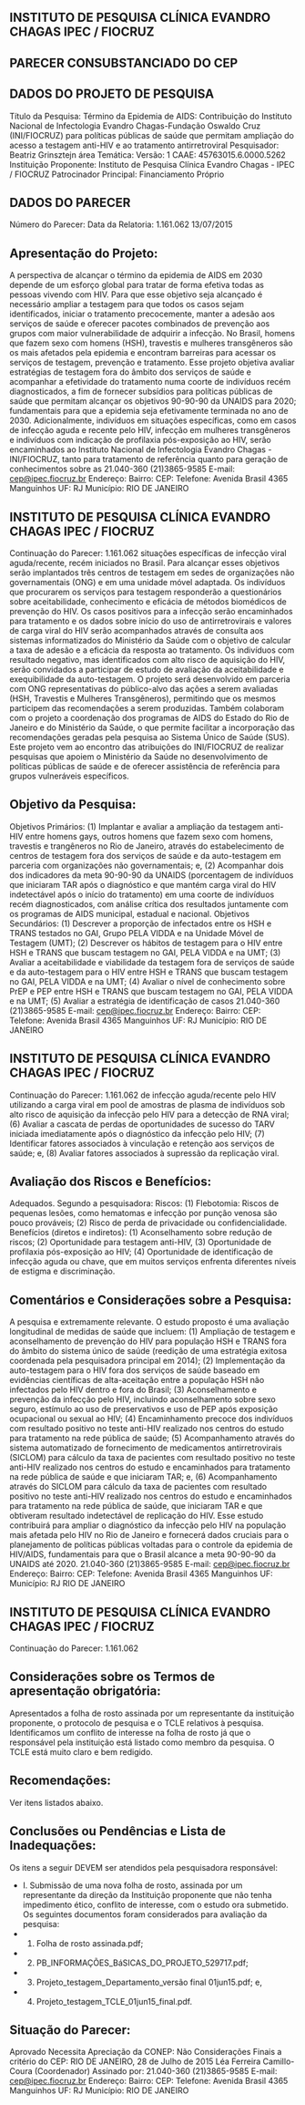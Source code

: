 
## INSTITUTO DE PESQUISA CLÍNICA EVANDRO CHAGAS IPEC / FIOCRUZ

## PARECER CONSUBSTANCIADO DO CEP

## DADOS DO PROJETO DE PESQUISA
Título da Pesquisa:
Término da Epidemia de AIDS: Contribuição do Instituto Nacional de Infectologia Evandro Chagas-Fundação Oswaldo Cruz (INI/FIOCRUZ) para políticas públicas de saúde que permitam ampliação do acesso a testagem anti-HIV e ao tratamento antirretroviral
Pesquisador:
Beatriz Grinsztejn
área Temática:
Versão:
1
CAAE:
45763015.6.0000.5262
Instituição Proponente:
Instituto de Pesquisa Clínica Evandro Chagas - IPEC / FIOCRUZ
Patrocinador Principal:
Financiamento Próprio

## DADOS DO PARECER
Número do Parecer:
Data da Relatoria:
1.161.062
13/07/2015

## Apresentação do Projeto:
A perspectiva de alcançar o término da epidemia de AIDS em 2030 depende de um esforço global para tratar de forma efetiva todas as pessoas vivendo com HIV. Para que esse objetivo seja alcançado é necessário ampliar a testagem para que todos os casos sejam identificados, iniciar o tratamento precocemente, manter a adesão aos serviços de saúde e oferecer pacotes combinados de prevenção aos grupos com maior vulnerabilidade de adquirir a infecção. No Brasil, homens que fazem sexo com homens (HSH), travestis e mulheres transgêneros são os mais afetados pela epidemia e encontram barreiras para acessar os serviços de testagem, prevenção e tratamento. Esse projeto objetiva avaliar estratégias de testagem fora do âmbito dos serviços de saúde e acompanhar a efetividade do tratamento numa coorte de indivíduos recém diagnosticados, a fim de fornecer subsídios para políticas públicas de saúde que permitam alcançar os objetivos 90-90-90 da UNAIDS para 2020; fundamentais para que a epidemia seja efetivamente terminada no ano de 2030. Adicionalmente, indivíduos em situações específicas, como em casos de infecção aguda e recente pelo HIV, infecção em mulheres transgêneros e indivíduos com indicação de profilaxia pós-exposição ao HIV, serão encaminhados ao Instituto Nacional de Infectologia Evandro Chagas - INI/FIOCRUZ, tanto para tratamento de referência quanto para geração de conhecimentos sobre as
21.040-360
(21)3865-9585
E-mail:
cep@ipec.fiocruz.br
Endereço:
Bairro:
CEP:
Telefone:
Avenida Brasil 4365
Manguinhos
UF: RJ
Município:
RIO DE JANEIRO

## INSTITUTO DE PESQUISA CLÍNICA EVANDRO CHAGAS IPEC / FIOCRUZ

Continuação do Parecer: 1.161.062
situações específicas de infecção viral aguda/recente, recém iniciados no Brasil. Para alcançar esses objetivos serão implantados três centros de testagem em sedes de organizações não governamentais (ONG) e em uma unidade móvel adaptada. Os indivíduos que procurarem os serviços para testagem responderão a questionários sobre aceitabilidade, conhecimento e eficácia de métodos biomédicos de prevenção do HIV. Os casos positivos para a infecção serão encaminhados para tratamento e os dados sobre início do uso de antirretrovirais e valores de carga viral do HIV serão acompanhados através de consulta aos sistemas informatizados do Ministério da Saúde com o objetivo de calcular a taxa de adesão e a eficácia da resposta ao tratamento. Os indivíduos com resultado negativo, mas identificados com alto risco de  aquisição  do  HIV,  serão  convidados  a  participar  de  estudo  de  avaliação  da  aceitabilidade  e exequibilidade da auto-testagem. O projeto será desenvolvido em parceria com ONG representativas do público-alvo das ações a serem avaliadas (HSH, Travestis e Mulheres Transgêneros), permitindo que os mesmos participem das recomendações a serem produzidas. Também colaboram com o projeto a coordenação dos programas de AIDS do Estado do Rio de Janeiro e do Ministério da Saúde, o que permite facilitar a incorporação das recomendações geradas pela pesquisa ao Sistema Único de Saúde (SUS). Este projeto vem ao encontro das atribuições do INI/FIOCRUZ de realizar pesquisas que apoiem o Ministério da Saúde no desenvolvimento de políticas públicas de saúde e de oferecer assistência de referência para grupos vulneráveis específicos.

## Objetivo da Pesquisa:
Objetivos Primários: (1) Implantar e avaliar a ampliação da testagem anti-HIV entre homens gays, outros homens  que  fazem  sexo  com  homens,  travestis  e  trangêneros  no  Rio  de  Janeiro,  através  do estabelecimento de centros de testagem fora dos serviços de saúde e da auto-testagem em parceria com organizações não governamentais; e, (2) Acompanhar dois dos indicadores da meta 90-90-90 da UNAIDS (porcentagem de indivíduos que iniciaram TAR após o diagnóstico e que mantém carga viral do HIV indetectável após o início do tratamento) em uma coorte de indivíduos recém diagnosticados, com análise crítica dos resultados juntamente com os programas de AIDS municipal, estadual e nacional. Objetivos Secundários: (1) Descrever a proporção de infectados entre os HSH e TRANS testados no GAI, Grupo PELA VIDDA e na Unidade Móvel de Testagem (UMT); (2) Descrever os hábitos de testagem para o HIV entre HSH e TRANS que buscam testagem no GAI, PELA VIDDA e na UMT; (3) Avaliar a aceitabilidade e viabilidade da testagem fora de serviços de saúde e da auto-testagem para o HIV entre HSH e TRANS que buscam testagem no GAI, PELA VIDDA e na UMT; (4) Avaliar o nível de conhecimento sobre PrEP e PEP entre HSH e TRANS que buscam testagem no GAI, PELA VIDDA e na UMT; (5) Avaliar a estratégia de identificação de casos
21.040-360
(21)3865-9585
E-mail:
cep@ipec.fiocruz.br
Endereço:
Bairro:
CEP:
Telefone:
Avenida Brasil 4365
Manguinhos
UF: RJ
Município:
RIO DE JANEIRO

## INSTITUTO DE PESQUISA CLÍNICA EVANDRO CHAGAS IPEC / FIOCRUZ

Continuação do Parecer: 1.161.062
de infecção aguda/recente pelo HIV utilizando a carga viral em pool de amostras de plasma de indivíduos sob alto risco de aquisição da infecção pelo HIV para a detecção de RNA viral; (6) Avaliar a cascata de perdas de oportunidades de sucesso do TARV iniciada imediatamente após o diagnóstico da infecção pelo HIV; (7) Identificar fatores associados à vinculação e retenção aos serviços de saúde; e, (8) Avaliar fatores associados à supressão da replicação viral.

## Avaliação dos Riscos e Benefícios:
Adequados. Segundo a pesquisadora: Riscos: (1) Flebotomia: Riscos de pequenas lesões, como hematomas e infecção por punção venosa são pouco prováveis;  (2) Risco de perda de privacidade ou confidencialidade. Benefícios (diretos e indiretos): (1) Aconselhamento sobre redução de riscos; (2) Oportunidade  para  testagem  anti-HIV,  (3)  Oportunidade  de  profilaxia  pós-exposição  ao  HIV;  (4) Oportunidade de identificação de infecção aguda ou chave, que em muitos serviços enfrenta diferentes níveis de estigma e discriminação.

## Comentários e Considerações sobre a Pesquisa:
A pesquisa e extremamente relevante. O estudo proposto é uma avaliação longitudinal de medidas de saúde que incluem: (1) Ampliação de testagem e aconselhamento de prevenção do HIV para população HSH e TRANS fora do âmbito do sistema único de saúde (reedição de uma estratégia exitosa coordenada pela pesquisadora principal em 2014); (2) Implementação da auto-testagem para o HIV fora dos serviços de saúde baseado em evidências científicas de alta-aceitação entre a população HSH não infectados pelo HIV dentro e fora do Brasil; (3) Aconselhamento e prevenção da infecção pelo HIV, incluindo aconselhamento sobre sexo seguro, estímulo ao uso de preservativos e uso de PEP após exposição ocupacional ou sexual ao HIV; (4) Encaminhamento precoce dos indivíduos com resultado positivo no teste anti-HIV realizado nos centros do estudo para tratamento na rede pública de saúde; (5) Acompanhamento através do sistema automatizado de fornecimento de medicamentos antirretrovirais (SICLOM) para cálculo da taxa de pacientes com resultado positivo no teste anti-HIV realizado nos centros do estudo e encaminhados para tratamento na rede pública de saúde e que iniciaram TAR; e, (6) Acompanhamento através do SICLOM para cálculo da taxa de pacientes com resultado positivo no teste anti-HIV realizado nos centros do estudo e encaminhados para tratamento na rede pública de saúde, que iniciaram TAR e que obtiveram resultado indetectável de replicação do HIV. Esse estudo contribuirá para ampliar o diagnóstico da infecção pelo HIV na população mais afetada pelo HIV no Rio de Janeiro e fornecerá dados cruciais para o planejamento de políticas públicas voltadas para o controle da epidemia de HIV/AIDS, fundamentais para que o Brasil alcance a meta 90-90-90 da UNAIDS até 2020.
21.040-360
(21)3865-9585
E-mail:
cep@ipec.fiocruz.br
Endereço:
Bairro:
CEP:
Telefone:
Avenida Brasil 4365
Manguinhos
UF:
Município:
RJ
RIO DE JANEIRO

## INSTITUTO DE PESQUISA CLÍNICA EVANDRO CHAGAS IPEC / FIOCRUZ
Continuação do Parecer: 1.161.062

## Considerações sobre os Termos de apresentação obrigatória:
Apresentados a folha de rosto assinada por um representante da instituição proponente, o protocolo de pesquisa e o TCLE relativos à pesquisa. Identificamos um conflito de interesse na folha de rosto já que o responsável pela instituição está listado como membro da pesquisa. O TCLE está muito claro e bem redigido.

## Recomendações:
Ver itens listados abaixo.

## Conclusões ou Pendências e Lista de Inadequações:
Os itens a seguir DEVEM ser atendidos pela pesquisadora responsável:
- I.  Submissão de uma nova folha de rosto, assinada por um representante da direção da Instituição proponente que não tenha impedimento ético, conflito de interesse, com o estudo ora submetido.
Os seguintes documentos foram considerados para avaliação da pesquisa:
- 1. Folha de rosto assinada.pdf;
- 2. PB\_INFORMAÇÕES\_BáSICAS\_DO\_PROJETO\_529717.pdf;
- 3. Projeto\_testagem\_Departamento\_versão final 01jun15.pdf; e,
- 4. Projeto\_testagem\_TCLE\_01jun15\_final.pdf.

## Situação do Parecer:
Aprovado
Necessita Apreciação da CONEP:
Não
Considerações Finais a critério do CEP:
RIO DE JANEIRO, 28 de Julho de 2015
Léa Ferreira Camillo-Coura (Coordenador) Assinado por:
21.040-360
(21)3865-9585
E-mail:
cep@ipec.fiocruz.br
Endereço:
Bairro:
CEP:
Telefone:
Avenida Brasil 4365
Manguinhos
UF: RJ
Município:
RIO DE JANEIRO
